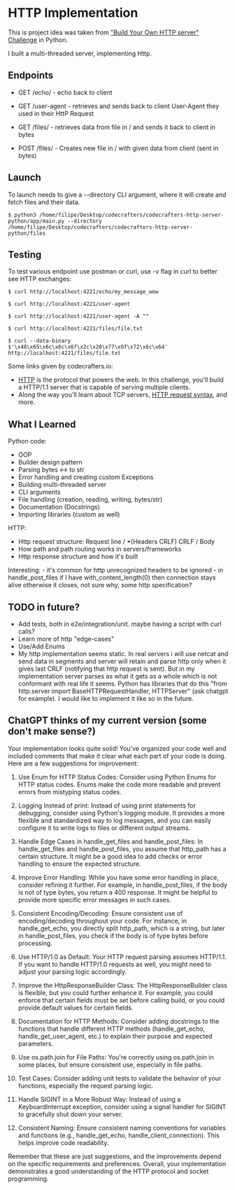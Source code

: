 # HTTP Implementation

This is project idea was taken from [&#34;Build Your Own HTTP server&#34; Challenge](https://app.codecrafters.io/courses/http-server/overview) in Python.

I built a multi-threaded server, implementing Http.

## Endpoints

- GET /echo/<echo-message> - echo <echo-message> back to client

- GET /user-agent - retrieves and sends back to client User-Agent they used in their HttP Request

- GET /files/<filename> - retrieves data from file in <directory>/<filename> and sends it back to client in bytes

- POST /files/<filename> - Creates new file in <directory>/<filename> with given data from client (sent in bytes)


## Launch

To launch needs to give a --directory CLI argument, where it will create and fetch files and their data.

```shell
$ python3 /home/filipe/Desktop/codecrafters/codecrafters-http-server-python/app/main.py --directory /home/filipe/Desktop/codecrafters/codecrafters-http-server-python/files
```


## Testing

To test various endpoint use postman or curl, use -v flag in curl to better see HTTP exchanges:

```shell
$ curl http://localhost:4221/echo/my_message_wow
```

```shell
$ curl http://localhost:4221/user-agent
```

```shell
$ curl http://localhost:4221/user-agent -A ""
```

```shell
$ curl http://localhost:4221/files/file.txt
```

```shell
$ curl --data-binary $'\x48\x65\x6c\x6c\x6f\x2c\x20\x77\x6f\x72\x6c\x64' http://localhost:4221/files/file.txt
```

Some links given by codecrafters.io:
- [HTTP](https://en.wikipedia.org/wiki/Hypertext_Transfer_Protocol) is the protocol that powers the web. In this challenge, you'll build a HTTP/1.1 server that is capable of serving multiple clients.
- Along the way you'll learn about TCP servers, [HTTP request syntax](https://www.w3.org/Protocols/rfc2616/rfc2616-sec5.html), and more.


## What I Learned

Python code:
   - OOP
   - Builder design pattern
   - Parsing bytes <-> to str
   - Error handling and creating custom Exceptions
   - Building multi-threaded server
   - CLI arguments
   - File handling (creation, reading, writing, bytes/str)
   - Documentation (Docstrings)
   - Importing libraries (custom as well)

HTTP:
   - Http request structure: Request line / *(Headers CRLF) CRLF / Body
   - How path and path routing works in servers/frameworks
   - Http response structure and how it's built
   
   Interesting:
      - it's common for http unrecognized headers to be ignored
      - in handle_post_files if I have with_content_length(0) then connection stays alive otherwise it closes, not sure why, some http specification?


## TODO in future?

- Add tests, both in e2e/integration/unit. maybe having a script with curl calls?
- Learn more of http "edge-cases"
- Use/Add Enums
- My http implementation seems static. In real servers i will use netcat and send data in segments and server will retain and parse http only when it gives last CRLF (notifying that http request is sent). But in my implementation server parses as what it gets as a whole which is not conformant with real life it seems. Python has libraries that do this "from http.server import BaseHTTPRequestHandler, HTTPServer" (ask chatgpt for example). I would like to implement it like so in the future.


## ChatGPT thinks of my current version (some don't make sense?)

Your implementation looks quite solid! You've organized your code well and included comments that make it clear what each part of your code is doing. Here are a few suggestions for improvement:

1. Use Enum for HTTP Status Codes:
Consider using Python Enums for HTTP status codes. Enums make the code more readable and prevent errors from mistyping status codes.

2. Logging Instead of print:
Instead of using print statements for debugging, consider using Python's logging module. It provides a more flexible and standardized way to log messages, and you can easily configure it to write logs to files or different output streams.

3. Handle Edge Cases in handle_get_files and handle_post_files:
In handle_get_files and handle_post_files, you assume that http_path has a certain structure. It might be a good idea to add checks or error handling to ensure the expected structure.

4. Improve Error Handling:
While you have some error handling in place, consider refining it further. For example, in handle_post_files, if the body is not of type bytes, you return a 400 response. It might be helpful to provide more specific error messages in such cases.

5. Consistent Encoding/Decoding:
Ensure consistent use of encoding/decoding throughout your code. For instance, in handle_get_echo, you directly split http_path, which is a string, but later in handle_post_files, you check if the body is of type bytes before processing.

6. Use HTTP/1.0 as Default:
Your HTTP request parsing assumes HTTP/1.1. If you want to handle HTTP/1.0 requests as well, you might need to adjust your parsing logic accordingly.

7. Improve the HttpResponseBuilder Class:
The HttpResponseBuilder class is flexible, but you could further enhance it. For example, you could enforce that certain fields must be set before calling build, or you could provide default values for certain fields.

8. Documentation for HTTP Methods:
Consider adding docstrings to the functions that handle different HTTP methods (handle_get_echo, handle_get_user_agent, etc.) to explain their purpose and expected parameters.

9. Use os.path.join for File Paths:
You're correctly using os.path.join in some places, but ensure consistent use, especially in file paths.

10. Test Cases:
Consider adding unit tests to validate the behavior of your functions, especially the request parsing logic.

11. Handle SIGINT in a More Robust Way:
Instead of using a KeyboardInterrupt exception, consider using a signal handler for SIGINT to gracefully shut down your server.

12. Consistent Naming:
Ensure consistent naming conventions for variables and functions (e.g., handle_get_echo, handle_client_connection). This helps improve code readability.

Remember that these are just suggestions, and the improvements depend on the specific requirements and preferences. Overall, your implementation demonstrates a good understanding of the HTTP protocol and socket programming.